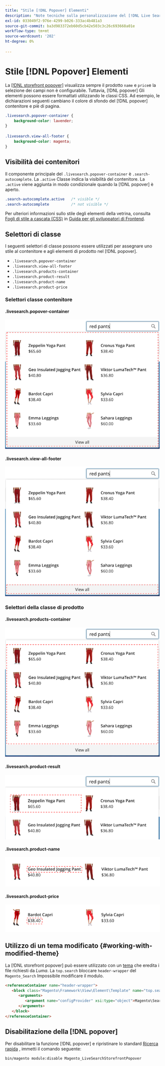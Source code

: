```yaml
---
title: "Stile [!DNL Popover] Elementi"
description: "Note tecniche sulla personalizzazione del [!DNL Live Search storefront popover]"
exl-id: 033049f2-976e-4299-b026-333ac4b481a3
source-git-commit: ba3d983372eb60d5cb42e503c3c26c693668a01e
workflow-type: tm+mt
source-wordcount: '202'
ht-degree: 0%

---
```


# Stile [!DNL Popover] Elementi

La [[!DNL storefront popover]](storefront-popover.md) visualizza sempre il prodotto `name` e `price`e la selezione dei campi non è configurabile. Tuttavia, [!DNL popover] Gli elementi possono essere formattati utilizzando le classi CSS. Ad esempio, le dichiarazioni seguenti cambiano il colore di sfondo del [!DNL popover] contenitore e piè di pagina.

```css
.livesearch.popover-container {
    background-color: lavender;
}

.livesearch.view-all-footer {
    background-color: magenta;
}
```

## Visibilità dei contenitori

Il componente principale del `.livesearch.popover-container` è `.search-autocomplete`.  La `.active` Classe indica la visibilità del contenitore. La `.active` viene aggiunta in modo condizionale quando la [!DNL popover] è aperto.

```css
.search-autocomplete.active   /* visible */
.search-autocomplete          /* not visible */
```

Per ulteriori informazioni sullo stile degli elementi della vetrina, consulta [Fogli di stile a cascata (CSS)](https://devdocs.magento.com/guides/v2.4/frontend-dev-guide/css-topics/css-overview.html) in [Guida per gli sviluppatori di Frontend](https://devdocs.magento.com/guides/v2.4/frontend-dev-guide/bk-frontend-dev-guide.html).

## Selettori di classe

I seguenti selettori di classe possono essere utilizzati per assegnare uno stile al contenitore e agli elementi di prodotto nel [!DNL popover].

* `.livesearch.popover-container`
* `.livesearch.view-all-footer`
* `.livesearch.products-container`
* `.livesearch.product-result`
* `.livesearch.product-name`
* `.livesearch.product-price`

### Selettori classe contenitore

#### .livesearch.popover-container

![[!DNL Popover] container](assets/livesearch-popover-container.png)

#### .livesearch.view-all-footer

![Visualizza tutto il piè di pagina](assets/livesearch-view-all-footer.png)

### Selettori della classe di prodotto

#### .livesearch.products-container

![Contenitore di prodotti](assets/livesearch-product-container.png)

#### .livesearch.product-result

![Risultato del prodotto](assets/livesearch-product-result.png)

#### .livesearch.product-name

![Nome del prodotto](assets/livesearch-product-name.png)

#### .livesearch.product-price

![Prezzo del prodotto](assets/livesearch-product-price.png)

## Utilizzo di un tema modificato {#working-with-modified-theme}

La [!DNL storefront popover] può essere utilizzato con un [tema](https://devdocs.magento.com/guides/v2.3/frontend-dev-guide/themes/theme-overview.html) che eredita i file richiesti da *Luma*. La `top.search` bloccare `header-wrapper` del `Magento_Search` Impossibile modificare il modulo.

```html
<referenceContainer name="header-wrapper">
   <block class="Magento\Framework\View\Element\Template" name="top.search" as="topSearch" template="Magento_Search::form.mini.phtml">
      <arguments>
         <argument name="configProvider" xsi:type="object">Magento\Search\ViewModel\ConfigProvider</argument>
      </arguments>
   </block>
</referenceContainer>
```

## Disabilitazione della [!DNL popover]

Per disabilitare la funzione [!DNL popover] e ripristinare lo standard [Ricerca rapida](https://docs.magento.com/user-guide/catalog/search-quick.html) , immetti il comando seguente:

```bash
bin/magento module:disable Magento_LiveSearchStorefrontPopover
```
